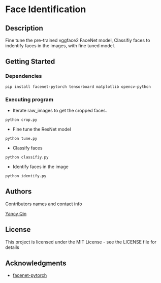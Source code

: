 # Face Identification

## Description

Fine tune the pre-trained vggface2 FaceNet model, Classifiy faces to indentify faces in the images, with fine tuned model.

## Getting Started

### Dependencies

```
pip install facenet-pytorch tensorboard matplotlib opencv-python
```

### Executing program

* Iterate raw_images to get the cropped faces.

```
python crop.py
```

* Fine tune the ResNet model

```
python tune.py
```

* Classify faces
```
python classifiy.py
```

* Identify faces in the image
```
python identify.py
```

## Authors

Contributors names and contact info

[Yancy Qin](https://www.linkedin.com/in/yancyqin/)

## License

This project is licensed under the MIT License - see the LICENSE file for details

## Acknowledgments

* [facenet-pytorch](https://github.com/timesler/facenet-pytorch)

